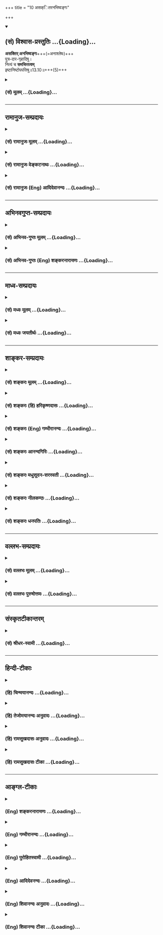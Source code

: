 +++
title = "10 असक्ितरनभिष्वङ्गः"

+++
<div class="js_include" newlevelforh1="2" title="(सं) विश्वास-प्रस्तुतिः" unfilled url="/purANam_vaiShNavam/mahAbhAratam/06-bhIShma-parva/03-bhagavad-gItA-parva/saMskRtam/vishvAsa-prastutiH/13_xetra-xetrajna-yogaH/10_asakitaranabhiShv.md">
<details open><summary><h2>(सं) विश्वास-प्रस्तुतिः ...{Loading}...</h2></summary>

**असक्तिर् अनभिष्वङ्गः**+++(=अनाश्लेषः)+++  
पुत्र-दार-गृहादिषु।  
नित्यं च **समचित्तत्वम्**  
इष्टानिष्टोपपत्तिषु॥13.10॥+++(5)+++
</details>
</div>
<div class="js_include collapsed" newlevelforh1="3" title="(सं) मूलम्" unfilled url="/purANam_vaiShNavam/mahAbhAratam/06-bhIShma-parva/03-bhagavad-gItA-parva/saMskRtam/mUlam/13_xetra-xetrajna-yogaH/10_asakitaranabhiShv.md">
<details><summary><h3>(सं) मूलम् ...{Loading}...</h3></summary>

असक्तिरनभिष्वङ्गः पुत्रदारगृहादिषु।  
नित्यं च समचित्तत्वमिष्टानिष्टोपपत्तिषु।।13.10।।
</details>
</div>


_________________
## रामानुज-सम्प्रदायः
<div class="js_include collapsed" newlevelforh1="3" title="(सं) रामानुजः मूलम्" unfilled url="/purANam_vaiShNavam/mahAbhAratam/06-bhIShma-parva/03-bhagavad-gItA-parva/saMskRtam/rAmAnujaH/mUlam/13_xetra-xetrajna-yogaH/10_asakitaranabhiShv.md">
<details><summary><h3>(सं) रामानुजः मूलम् ...{Loading}...</h3></summary>

।।13.9।।**असक्तिः** आत्मव्यतिरिक्तविषयेषु सङ्गरहितत्वम्;
**अनभिष्वङ्गःपुत्रदारगृहादिषु** तेषु शास्त्रीयकर्मोपकरणत्वातिरेकेण
आश्लेषरहितत्वम् **नित्यं च समचित्तत्वम् इष्टानिष्टोपपत्तिषु** --
संकल्पप्रभवेषु इष्टानिष्टोपनिपातेषु हर्षोद्वेगरहितत्वम्।

</details>
</div>
<div class="js_include collapsed" newlevelforh1="3" title="(सं) रामानुजः वेङ्कटनाथः" unfilled url="/purANam_vaiShNavam/mahAbhAratam/06-bhIShma-parva/03-bhagavad-gItA-parva/saMskRtam/rAmAnujaH/venkaTanAthaH/13_xetra-xetrajna-yogaH/10_asakitaranabhiShv.md">
<details><summary><h3>(सं) रामानुजः वेङ्कटनाथः ...{Loading}...</h3></summary>

  
  
।।13.10।। पूर्वम्इन्द्रियार्थेषु वैराग्यम् \[13।9\] इति सांस्पर्शिकं
शब्दादिविषये; विरक्तिरुक्ता; इदानींअसक्तिः इत्याभिमानिकेषु
सङ्गरहितत्वमुच्यत इति पुनरुक्तिं
परिहर्तुंआत्मव्यतिरिक्तपरिग्रहेष्वित्युक्तम्। तर्हि गृहस्थस्य
मुमुक्षोराभिमानिकसर्वधर्मपरित्यागेन कथमाश्रमधर्मो निर्वर्त्येत
इत्यत्रोच्यते -- अनभिष्वङ्गः पुत्रदारगृहादिष्विति। नात्र
तेषूपयुक्तानामपि स्वरूपेण त्यागो विवक्षितः; प्रव्रजितस्याप्यवर्जनीयेषु
सङ्गमात्रनिषेधात्;न कुड्यां नोदके सङ्गो न चेले न च विष्टरे। नागारे नासने
नान्ये यस्य वै मोक्षवित्तु सः इति। अतो धर्मोपयुक्तत्वमात्रेण तु परिग्रह
एवेत्यभिप्रायेणाह -- शास्त्रीयेति। सङ्गोऽभिष्वङ्गहेतुः;सङ्गात्सञ्जायते
कामः \[2।62\] इत्युक्तत्वात्। अतः कारणाभावात्कार्याभाव इति भावः।
अभिष्वङ्गोऽतिसक्तिः। सांस्पर्शिकेष्टानिष्टयोः समचित्तत्वस्याशक्यत्वादाह
-- सङ्कल्पप्रभवेष्विति। पुत्रदारादिप्रसङ्गात्तद्विषयत्वं युक्तमेवेति च
भावः।  
  

</details>
</div>
<div class="js_include collapsed" newlevelforh1="3" title="(सं) रामानुजः (Eng) आदिदेवानन्दः" unfilled url="/purANam_vaiShNavam/mahAbhAratam/06-bhIShma-parva/03-bhagavad-gItA-parva/saMskRtam/rAmAnujaH/english/AdidevAnandaH/13_xetra-xetrajna-yogaH/10_asakitaranabhiShv.md">
<details><summary><h3>(सं) रामानुजः (Eng) आदिदेवानन्दः ...{Loading}...</h3></summary>

13.10 'Non-attachment' means freedom from attachment to things other than the self. 'Absecne of clinging' to son, wife, home and the like means absence of excessive affection for these beyond the limits allowed by the Sastras. 'Constant even-mindedness' to all desirable and undesriable events means the state of freedom from joy and grief with regard to occurrences springing from desire.

</details>
</div>


_________________
## अभिनवगुप्त-सम्प्रदायः
<div class="js_include collapsed" newlevelforh1="3" title="(सं) अभिनव-गुप्तः मूलम्" unfilled url="/purANam_vaiShNavam/mahAbhAratam/06-bhIShma-parva/03-bhagavad-gItA-parva/saMskRtam/abhinava-guptaH/mUlam/13_xetra-xetrajna-yogaH/10_asakitaranabhiShv.md">
<details><summary><h3>(सं) अभिनव-गुप्तः मूलम् ...{Loading}...</h3></summary>
<div class="js_include" includetitle="false" newlevelforh1="5" unfilled="" url="/purANam/mahAbhAratam/06-bhIShma-parva/03-bhagavad-gItA-parva/saMskRtam/abhinava-guptaH/mUlam/13_xetra-xetrajna-yogaH/08_amAnitvamadambhit.md"></div>
</details>
</div>
<div class="js_include collapsed" newlevelforh1="3" title="(सं) अभिनव-गुप्तः (Eng) शङ्करनारायणः" unfilled url="/purANam_vaiShNavam/mahAbhAratam/06-bhIShma-parva/03-bhagavad-gItA-parva/saMskRtam/abhinava-guptaH/english/shankaranArAyaNaH/13_xetra-xetrajna-yogaH/10_asakitaranabhiShv.md">
<details><summary><h3>(सं) अभिनव-गुप्तः (Eng) शङ्करनारायणः ...{Loading}...</h3></summary>
<div class="js_include" includetitle="false" newlevelforh1="5" unfilled="" url="/purANam/mahAbhAratam/06-bhIShma-parva/03-bhagavad-gItA-parva/saMskRtam/abhinava-guptaH/english/shankaranArAyaNaH/13_xetra-xetrajna-yogaH/12_adhyAtmajnAnanity.md"></div>
</details>
</div>


_________________
## माध्व-सम्प्रदायः
<div class="js_include collapsed" newlevelforh1="3" title="(सं) मध्वः मूलम्" unfilled url="/purANam_vaiShNavam/mahAbhAratam/06-bhIShma-parva/03-bhagavad-gItA-parva/saMskRtam/madhvaH/mUlam/13_xetra-xetrajna-yogaH/10_asakitaranabhiShv.md">
<details><summary><h3>(सं) मध्वः मूलम् ...{Loading}...</h3></summary>

।।13.10।। सक्तिः स्नेहः। स एवातिपक्वोऽभिष्वङ्गः। स्नेहः सक्तिः स
एवातिपक्वोऽभिष्वङ्ग उच्यते इत्यभिधानम्।

</details>
</div>
<div class="js_include collapsed" newlevelforh1="3" title="(सं) मध्वः जयतीर्थः" unfilled url="/purANam_vaiShNavam/mahAbhAratam/06-bhIShma-parva/03-bhagavad-gItA-parva/saMskRtam/madhvaH/jayatIrthaH/13_xetra-xetrajna-yogaH/10_asakitaranabhiShv.md">
<details><summary><h3>(सं) मध्वः जयतीर्थः ...{Loading}...</h3></summary>

।।13.10।। सक्त्यभिष्वङ्गशब्दयोरर्थभेदमाह -- **सक्तिरि**ति।

</details>
</div>


_________________
## शाङ्कर-सम्प्रदायः
<div class="js_include collapsed" newlevelforh1="3" title="(सं) शङ्करः मूलम्" unfilled url="/purANam_vaiShNavam/mahAbhAratam/06-bhIShma-parva/03-bhagavad-gItA-parva/saMskRtam/shankaraH/mUlam/13_xetra-xetrajna-yogaH/10_asakitaranabhiShv.md">
<details><summary><h3>(सं) शङ्करः मूलम् ...{Loading}...</h3></summary>

।।13.10।। --,**असक्तिः** सक्तिः सङ्गनिमित्तेषु विषयेषु प्रीतिमात्रम्;
तदभावः असक्तिः। **अनभिष्वङ्गः** अभिष्वङ्गाभावः। अभिष्वङ्गो नाम
आसक्तिविशेष एव अनन्यात्मभावनालक्षणः यथा अन्यस्मिन् सुखिनि दुःखिनि वा
अहमेव सुखी; दुःखी च; जीवति मृते वा अहमेव जीवामि मरिष्यामि च इति। क्व इति
आह -- **पुत्रदारगृहादिषु;** पुत्रेषु दारेषु गृहेषु आदिग्रहणात्
अन्येष्वपि अत्यन्तेष्टेषु दासवर्गादिषु। तच्च उभयं ज्ञानार्थत्वात्
ज्ञानमुच्यते। **नित्यं च समचित्तत्वं** तुल्यचित्तता। क्व
**इष्टानिष्टोपपत्तिषु** इष्टानामनिष्टानां च उपपत्तयः संप्राप्तयः तासु
इष्टानिष्टोपपत्तिषु नित्यमेव तुल्यचित्तता। इष्टोपपत्तिषु न हृष्यति; न
कुप्यति च अनिष्टोपपत्तिषु। तच्च एतत् नित्यं समचित्तत्वं ज्ञानम्।। किञ्च
--,

</details>
</div>
<div class="js_include collapsed" newlevelforh1="3" title="(सं) शङ्करः (हि) हरिकृष्णदासः" unfilled url="/purANam_vaiShNavam/mahAbhAratam/06-bhIShma-parva/03-bhagavad-gItA-parva/saMskRtam/shankaraH/hindI/harikRShNadAsaH/13_xetra-xetrajna-yogaH/10_asakitaranabhiShv.md">
<details><summary><h3>(सं) शङ्करः (हि) हरिकृष्णदासः ...{Loading}...</h3></summary>

।।13.10।। तथा --, असक्ति -- आसत्तिनिमित्तक विषयोंमें प्रीतिमात्रका नाम
सक्ति है; उसका अभाव। अनभिष्वंग -- अभिष्वगंका अभाव। मोहपूर्वक अनन्य
आत्मभावनारूप जो विशेष आसक्ति है उसका नाम अभिष्वंग है। जैसे दूसरेके सुखी
या दुःखी होनेपर यह मानना कि मैं ही सुखीदुःखी हूँ। अथवा किसी अन्यके
जीनेमरनेपर मैं ही जीता हूँ या मर जाऊँगा; ऐसा मानना। ( ऐसा अभिष्वंग )
कहाँ होता है ( सो कहते हैं ) पुत्र; स्त्री और घर आदिमें अर्थात्
पुत्रमें; स्त्रीमें; घरमें तथा आदि शब्दका ग्रहण होनेसे अन्य जो कोई
दासवर्ग आदि अत्यन्त प्रिय होते हैँ उनमें भी। असक्ति और अनभिष्वंग ये
दोनों ही ज्ञानके साधन हैं; इसलिये इनको भी ज्ञान कहते हैं। तथा नित्य
समचित्तता अर्थात् निरन्तर चित्तकी समानता -- किसमें इष्ट अथवा अनिष्टकी
प्राप्तिमें; अर्थात् प्रिय और अप्रियकी जो बारंबार प्राप्ति होती रहती है
उसमें सदा ही चित्तका सम रहना। इस साधनवाला प्रियकी प्राप्तिमें हर्षित
नहीं होता और अप्रियकी प्राप्तिमें क्रोधयुक्त नहीं होता। इस प्रकारकी जो
चित्तकी नित्य समता है वह भी ज्ञान है।

</details>
</div>
<div class="js_include collapsed" newlevelforh1="3" title="(सं) शङ्करः (Eng) गम्भीरानन्दः" unfilled url="/purANam_vaiShNavam/mahAbhAratam/06-bhIShma-parva/03-bhagavad-gItA-parva/saMskRtam/shankaraH/english/gambhIrAnandaH/13_xetra-xetrajna-yogaH/10_asakitaranabhiShv.md">
<details><summary><h3>(सं) शङ्करः (Eng) गम्भीरानन्दः ...{Loading}...</h3></summary>

13.10 Asaktih, non-attachment-attachment means merely the kind for
things arising from association; the absence of that is asaktih; and
anabhisvangah, absence of fondness-abhisvangah, is in fact a special
kind of attachment consisting of the idea of self-identification; as for
instance, thinking 'I myself am happy,' or, 'I am sorrowful,' when
somody else is happy or unhappy, and thinking 'I live', or, 'I shall
die,' when some- body else lives or dies-With regard to what; In answer
the Lord says: putra-dara-grhadisu, with regard to sons, wives, homes,
etc. From the use of 'etc.' (it is understood that this fondness is)
even with regard to others who are liked very much-retinue of sevants
and so on. And since both these (absence of attachment and fondness)
lead to Knowledge, therefore they are called Knowledge. And nityam,
constant; sama-cittatvam, eanimity of mind, mental eipoise;-with regard
to what;-ista-anista-upapattisu, the attainment of the desirable and the
undesirable; mental eipoise with regard to them, always, without
exception. One does not become happy on the attainment of the desirable,
nor does he become angry on the attainment of the undesirable. And that
constant eanimity of mind which is of this kind is Knowledge Further,

</details>
</div>
<div class="js_include collapsed" newlevelforh1="3" title="(सं) शङ्करः आनन्दगिरिः" unfilled url="/purANam_vaiShNavam/mahAbhAratam/06-bhIShma-parva/03-bhagavad-gItA-parva/saMskRtam/shankaraH/AnandagiriH/13_xetra-xetrajna-yogaH/10_asakitaranabhiShv.md">
<details><summary><h3>(सं) शङ्करः आनन्दगिरिः ...{Loading}...</h3></summary>

।।13.9।। ज्ञानस्यान्तरङ्गमेव हेत्वन्तरमाह -- **किञ्चेति।**
नन्वसक्तिरेवाभिष्वङ्गाभावस्तथाच
पुनरुक्तिरित्याशङ्क्याभिष्वङ्गोक्तिद्वारा निरस्यति -- **अभिष्वङ्गो
नामेति।** अन्यस्मिन्नेव पुत्रादावन्यत्वधिया तद्गते सुखादावात्मनि
तद्भावनाख्यं शक्तिविशेषमेवोदाहरति -- **यथेति।**
उक्तविशेषणयोराकाङ्क्षाद्वारा विषयमाह -- **क्वेत्यादिना।**
उक्तविशेषणयोर्ज्ञानशब्दस्योपपत्तिमाह -- **तच्चेति।** सदा
हर्षविषादशून्यमनस्त्वमपि ज्ञानहेतुरित्याह -- **नित्यं चेति।** तदेव
विभजते -- **इष्टेति।** तस्य ज्ञानहेतुत्वं निगमयति -- **तच्चैतदिति।**

</details>
</div>
<div class="js_include collapsed" newlevelforh1="3" title="(सं) शङ्करः मधुसूदन-सरस्वती" unfilled url="/purANam_vaiShNavam/mahAbhAratam/06-bhIShma-parva/03-bhagavad-gItA-parva/saMskRtam/shankaraH/madhusUdana-sarasvatI/13_xetra-xetrajna-yogaH/10_asakitaranabhiShv.md">
<details><summary><h3>(सं) शङ्करः मधुसूदन-सरस्वती ...{Loading}...</h3></summary>

।।13.10।। असक्तिरिति। किंच सक्तिर्ममेदमित्येतावन्मात्रेण प्रीतिः।
अभिष्वङ्गस्त्वहमेवायमित्यनन्यत्वभावनया प्रीत्यतिशयः अन्यस्मिन् सुखिनि
दुःखिनि वाऽहमेव सुखीदुःखीचेति तद्राहित्यमसक्तिरनभिष्वङ्ग इति चोक्तम्।
कुत्र सक्त्यभिष्वङ्गौ वर्जनीयावत आह -- पुत्रेति। पुत्रदारगृहादिषु
पुत्रेषु दारेषु गृहेषु आदिग्रहणादन्येष्वपि भृत्यादिषु सर्वेषु
स्नेहविषयेष्वित्यर्थः। नित्यं च सर्वदा समचित्तत्वं
हर्षविषादशून्यमनस्त्वम्। इष्टानिष्टोपपत्तिषु उपपत्तिः प्राप्तिः।
इष्टोपपत्तिषु हर्षाभावोऽनिष्टोपपत्तिषु विषादाभाव इत्यर्थः। चः समुच्चये।

</details>
</div>
<div class="js_include collapsed" newlevelforh1="3" title="(सं) शङ्करः नीलकण्ठः" unfilled url="/purANam_vaiShNavam/mahAbhAratam/06-bhIShma-parva/03-bhagavad-gItA-parva/saMskRtam/shankaraH/nIlakaNThaH/13_xetra-xetrajna-yogaH/10_asakitaranabhiShv.md">
<details><summary><h3>(सं) शङ्करः नीलकण्ठः ...{Loading}...</h3></summary>

।।13.10।।**असक्तिरिति।** सक्तिः पुत्रादौ ममतामात्रम्। अभिष्वङ्गस्तेन सह
तादात्म्याभिमानोऽयमेवाहमिति च। पुत्रादेः सुखेऽहमेव सुखी तस्य दुःखेऽहमेव
दुःखीति सङ्गाभिष्वङ्गौ तद्वर्जनमित्यर्थः। समचित्तत्वं
हर्षविषादराहित्यम्। कुत्र इष्टानिष्टोपपत्तिषु इष्टप्राप्तौ
हर्षाभावोऽनिष्टप्राप्तौ विषादाभावः।

</details>
</div>
<div class="js_include collapsed" newlevelforh1="3" title="(सं) शङ्करः धनपतिः" unfilled url="/purANam_vaiShNavam/mahAbhAratam/06-bhIShma-parva/03-bhagavad-gItA-parva/saMskRtam/shankaraH/dhanapatiH/13_xetra-xetrajna-yogaH/10_asakitaranabhiShv.md">
<details><summary><h3>(सं) शङ्करः धनपतिः ...{Loading}...</h3></summary>

।।13.10।। किंचासक्तिः सङ्निमितेषु विषयेषु प्रीततिमात्रस्याभावः।
अनभिष्वङ्गः अन्यस्मिन्पुत्रादौ सुखिनि वा जीवति मृते वाहमेव सुखी दुःखी च
जीवामि मरिष्यामीति चेति। पुत्रादिषु
तादात्म्यभावनालक्षणस्याभिष्वङ्गस्याभाव। आदिपदादन्यदप्यत्यन्तेषं
दासपश्वादिकं गृह्यते। इष्टा नामनिष्टानां चोपपत्तिषु प्राप्तिषु नित्यं
सर्वदा समचित्तत्वं इष्टोपपत्तिषु हर्षस्यानिष्टोपपत्तिषु कोपस्य च वर्जनं
तच्चैतन्त्रयमपि ज्ञानान्तरङ्गसाधनत्वाज्ज्ञानमित्यर्थः।

</details>
</div>


_________________
## वल्लभ-सम्प्रदायः
<div class="js_include collapsed" newlevelforh1="3" title="(सं) वल्लभः मूलम्" unfilled url="/purANam_vaiShNavam/mahAbhAratam/06-bhIShma-parva/03-bhagavad-gItA-parva/saMskRtam/vallabhaH/mUlam/13_xetra-xetrajna-yogaH/10_asakitaranabhiShv.md">
<details><summary><h3>(सं) वल्लभः मूलम् ...{Loading}...</h3></summary>

।।13.10।। असक्तिरिति अमुत्र भोगविरागः।

</details>
</div>
<div class="js_include collapsed" newlevelforh1="3" title="(सं) वल्लभः पुरुषोत्तमः" unfilled url="/purANam_vaiShNavam/mahAbhAratam/06-bhIShma-parva/03-bhagavad-gItA-parva/saMskRtam/vallabhaH/puruShottamaH/13_xetra-xetrajna-yogaH/10_asakitaranabhiShv.md">
<details><summary><h3>(सं) वल्लभः पुरुषोत्तमः ...{Loading}...</h3></summary>

  
  
।।13.10।। किञ्चअसक्तिरिति। पुत्रदारगृहादिपदार्थेष्वसक्तिः
आसक्तिराहित्यम्। अनभिष्वङ्गः तेषु समदुःखसुखतया तन्मयत्वाभावः।
इष्टानिष्टोपपत्तिषु इष्टानिष्टप्राप्तिषु नित्यं भगवदिच्छाविचारेण
समचित्तत्वम्।  
  

</details>
</div>


_________________
## संस्कृतटीकान्तरम्
<div class="js_include collapsed" newlevelforh1="3" title="(सं) श्रीधर-स्वामी" unfilled url="/purANam_vaiShNavam/mahAbhAratam/06-bhIShma-parva/03-bhagavad-gItA-parva/saMskRtam/shrIdhara-svAmI/13_xetra-xetrajna-yogaH/10_asakitaranabhiShv.md">
<details><summary><h3>(सं) श्रीधर-स्वामी ...{Loading}...</h3></summary>

।।13.10।। किंच **-- असक्तिरिति।** असक्तिः पुत्रादिपदार्थेषु प्रीतित्यागः;
अनभिष्वङ्गः पुत्रादीनां सुखे दुःखे वाऽहमेव सुखी दुःखी
चेत्यध्यासातिरेकाभावः; इष्टानिष्टयोरुपपत्तिषु प्राप्तिषु नित्यं सर्वदा
समचित्तत्वम्।

</details>
</div>


_________________
## हिन्दी-टीकाः
<div class="js_include collapsed" newlevelforh1="3" title="(हि) चिन्मयानन्दः" unfilled url="/purANam_vaiShNavam/mahAbhAratam/06-bhIShma-parva/03-bhagavad-gItA-parva/hindI/chinmayAnandaH/13_xetra-xetrajna-yogaH/10_asakitaranabhiShv.md">
<details><summary><h3>(हि) चिन्मयानन्दः ...{Loading}...</h3></summary>

।।13.10।। असक्ति अर्जित की हुयी वस्तुओं से होने वाली सामान्य प्रीति को
सक्ति अर्थात् संग कहते हैं। उसका अभाव असक्ति कहलाता है। हमें जो दुख होता
है; वह विषयों के कारण नहीं; हमारे उसके साथ के मानसिक संग के कारण होता
है। जैसै; अग्नि स्वयं किसी को नहीं जला सकती; जब तक कि कोई उसे स्पर्श न
करे। पुत्र; भार्या और गृहादिक में अनभिष्वंग अति स्नेह को अभिष्वंग कहते
हैं। अत उसका अभाव ही अनभिष्वंग कहलाता है। जब किसी वस्तु या व्यक्ति के
प्रति सामान्य प्रीति बढ़कर आसक्ति का रूप ले लेती है; तब उसे अभिष्वंग
कहते हैं। इस आसक्ति का लक्षण है यह है कि मनुष्य को अपनी प्रिय वस्तु या
व्यक्ति के साथ इतना तादात्म्य हो जाता है कि उनके सुखदुख उसे अपने ही
अनुभव होते हैं। इसका स्पष्ट उदाहरण है पुत्र के प्रति माता की आसक्ति का।
इस प्रकार की आसक्ति के कारण व्यक्ति के मन में सदा विक्षेप बना रहता है और
वह कार्य करने में भी अकुशल हो जाता है। हमें अपने आन्तरिक व्यक्तित्व के
चारों ओर विवेक की ऐसी दीवार खड़ी करनी चाहिये कि ये सभी विक्षेप हमसे दूर
रहें और मन का सन्तुलन सदा बना रहे जिसके बिना किसी प्रकार की प्रगति या
समृद्धि कदापि संभव नहीं होती। प्रिय और अप्रिय परिस्थितियों में चित्त की
समता को सतत अभ्यास करते रहने से प्राप्त किया जा सकता है। यदि मनुष्य अपनी
मूढ़ प्रीति और आसक्ति के बन्धनों से मुक्त हो जाये; तो उसे अपने में ही
अतिरिक्त शक्ति का भण्डार प्राप्त होता है; जिसका उसे सही दिशा में सदुपयोग
करना चाहिये; अन्यथा वही शक्ति आत्मघातक सिद्ध हो सकती है। वह सही दिशा क्या
है इसे अगले श्लोक में बताते हैं

</details>
</div>
<div class="js_include collapsed" newlevelforh1="3" title="(हि) तेजोमयानन्दः अनुवादः" unfilled url="/purANam_vaiShNavam/mahAbhAratam/06-bhIShma-parva/03-bhagavad-gItA-parva/hindI/tejomayAnandaH/anuvAdaH/13_xetra-xetrajna-yogaH/10_asakitaranabhiShv.md">
<details><summary><h3>(हि) तेजोमयानन्दः अनुवादः ...{Loading}...</h3></summary>

।।13.10।। आसक्ति तथा पुत्र, पत्नी, गृह आदि में अनभिष्वङ्ग (तादात्म्य का
अभाव); और इष्ट और अनिष्ट की प्राप्ति में समचित्तता।।

</details>
</div>
<div class="js_include collapsed" newlevelforh1="3" title="(हि) रामसुखदासः अनुवादः" unfilled url="/purANam_vaiShNavam/mahAbhAratam/06-bhIShma-parva/03-bhagavad-gItA-parva/hindI/rAmasukhadAsaH/anuvAdaH/13_xetra-xetrajna-yogaH/10_asakitaranabhiShv.md">
<details><summary><h3>(हि) रामसुखदासः अनुवादः ...{Loading}...</h3></summary>

।।13.10।। आसक्तिरहित होना; पुत्र, स्त्री, घर आदिमें एकात्मता (घनिष्ठ
सम्बन्ध) न होना और अनुकूलता-प्रतिकूलताकी प्राप्तिमें चित्तका नित्य सम
रहना।

</details>
</div>
<div class="js_include collapsed" newlevelforh1="3" title="(हि) रामसुखदासः टीका" unfilled url="/purANam_vaiShNavam/mahAbhAratam/06-bhIShma-parva/03-bhagavad-gItA-parva/hindI/rAmasukhadAsaH/TIkA/13_xetra-xetrajna-yogaH/10_asakitaranabhiShv.md">
<details><summary><h3>(हि) रामसुखदासः टीका ...{Loading}...</h3></summary>

।।13.10।।***व्याख्या --***  **असक्तिः --** उत्पन्न होनेवाली (सांसारिक)
वस्तु; व्यक्ति; घटना; परिस्थिति आदिमें जो प्रियता है; उसको सक्ति कहते
हैं। उस सक्तिसे रहित होनेका नाम असक्ति है।  
  
सांसारिक वस्तुओं; व्यक्तियों आदिसे सुख लेनेकी इच्छासे; सुखकी आशासे और
सुखके भोगसे ही मनुष्यकी उनमें आसक्ति; प्रियता होती है। कारण कि मनुष्यको
संयोगके सिवाय सुख नहीं दीखता; इसलिये उसको संयोगजन्य सुख प्रिय लगता है।
परन्तु वास्तविक सुख संयोगके वियोगसे होता है (गीता 6। 23); इसलिये साधकके
लिये सांसारिक आसक्तिका त्याग करना बहुत आवश्यक है।**उपाय --** संयोगजन्य
सुख आरम्भमें तो अमृतकी तरह दीखता है; पर परिणाममें विषकी तरह होता है
(गीता 18। 38)। संयोगजन्य सुख भोगनेवालेको परिणाममें दुःख भोगना ही पड़ता
है -- यह नियम है। अतः संयोगजन्य सुखके परिणामपर दृष्टि रखनेसे उसमें
आसक्ति नहीं रहती।**अनभिष्वङ्गः पुत्रदारगृहादिषु --** पुत्र; स्त्री; घर;
धन; जमीन; पशु आदिके साथ माना हुआ जो घनिष्ठ सम्बन्ध है; गाढ़ मोह है;
तादात्म्य है; मानी हुई एकात्मता है; जिसके कारण शरीरपर भी असर पड़ता है;
उसका नाम अभिष्वङ्ग है **(टिप्पणी प₀ 683)**। जैसे -- पुत्रके साथ माताकी
एकात्मता रहनेके कारण जब पुत्र बीमार हो जाता है; तब माताका शरीर कमजोर हो
जाता है। ऐसे ही पुत्रके; स्त्रीके मर जानेपर मनुष्य कहता है कि मैं मर
गया; धनके चले जानेपर कहता है कि मैं मारा गया; आदि। ऐसी एकात्मतासे रहित
होनेके लिये यहाँ **अनभिष्वङ्गः** पद आया है।**उपाय --** जिनके साथ अपना
घनिष्ठ सम्बन्ध दीखे; उनकी सेवा करे; उनको सुख पहुँचाये; पर उनसे सुख
लेनेका उद्देश्य न रखे। उद्देश्य तो उनसे अभिष्वङ्ग (तादात्म्य) दूर करनेका
ही रखे। अगर उनसे सेवा,लेनेका उद्देश्य रखेंगे तो उनसे तादात्म्य हो जायगा।
हाँ; उनकी प्रसन्नताके लिये कभी उनसे सेवा लेनी भी पड़े तो उसमें राजी न हो
क्योंकि राजी होनेसे अभिष्वङ्ग हो जायगा। तात्पर्य है कि किसीके साथ अपनेको
लिप्त न करे। इस बातकी बहुत सावधानी रखे।**नित्यं च
समचित्तत्वमिष्टानिष्टोपपत्तिषु --** इष्ट अर्थात् मनके अनुकूल वस्तु;
व्यक्ति; परिस्थिति; घटना आदिके प्राप्त होनेपर चित्तमें राग; हर्ष; सुख
आदि विकार न हो और अनिष्ट अर्थात् मनके प्रतिकूल वस्तु; व्यक्ति आदिके
प्राप्त होनेपर चित्तमें द्वेष; शोक; दुःख; उद्वेग आदि विकार न हो।
तात्पर्य है कि अनुकूलप्रतिकूल परिस्थितियोंके प्राप्त होनेपर चित्तमें
निरन्तर समता रहे; चित्तपर उसका कोई असर न पड़े। इसको भगवान्ने
**सिद्ध्यसिद्ध्योः समो भूत्वा** (2। 48)। पदोंसे भी कहा है।**उपाय --**
मनुष्यको जो कुछ अनुकूल सामग्री मिली है; उसको वह अपने लिये मानकर सुख
भोगता है -- यह महान् बाधक है। कारण कि संसारकी सामग्री केवल संसारकी
सेवामें लगानेके लिये ही मिली है; अपने शरीरइन्द्रियोंको सुख पहुँचानेके
लिये नहीं। ऐसे ही मनुष्यको जो कुछ प्रतिकूल सामग्री मिली है; वह दुःख
भोगनेके लिये नहीं मिली है; प्रत्युत संयोगजन्य सुखका त्याग करनेके लिये;
मनुष्यको सांसारिक राग; आसक्ति; कामना; ममता आदिसे छुड़ानेके लिये ही मिली
है। तात्पर्य है कि अनुकूल और प्रतिकूल -- दोनों परिस्थितियाँ मनुष्यको
सुखदुःखसे ऊँचा उठाकर (उन दोनोंसे अतीत) परमात्मतत्त्वको प्राप्त करानेके
लिये ही मिली हैं -- ऐसा दृढ़तासे मान लेनेसे साधकका चित्त इष्ट और
अनिष्टकी प्राप्तिमें स्वतः सम रहेगा।

</details>
</div>


_________________
## आङ्ग्ल-टीकाः
<div class="js_include collapsed" newlevelforh1="3" title="(Eng) शङ्करनारायणः" unfilled url="/purANam_vaiShNavam/mahAbhAratam/06-bhIShma-parva/03-bhagavad-gItA-parva/english/shankaranArAyaNaH/13_xetra-xetrajna-yogaH/10_asakitaranabhiShv.md">
<details><summary><h3>(Eng) शङ्करनारायणः ...{Loading}...</h3></summary>

13.10. Non-attachment; detachment towards \[one's\] children, wives,
houses and the like; and a constant eal-mindedness on the occurrence of the desirable and the undesirable things;

</details>
</div>
<div class="js_include collapsed" newlevelforh1="3" title="(Eng) गम्भीरानन्दः" unfilled url="/purANam_vaiShNavam/mahAbhAratam/06-bhIShma-parva/03-bhagavad-gItA-parva/english/gambhIrAnandaH/13_xetra-xetrajna-yogaH/10_asakitaranabhiShv.md">
<details><summary><h3>(Eng) गम्भीरानन्दः ...{Loading}...</h3></summary>

13.10 Non-attachment and absence of fondness with regard to sons, wives,
homes, etc., and constant eanimity of the mind with regard to the attainment of the desirable and the undesirable;

</details>
</div>
<div class="js_include collapsed" newlevelforh1="3" title="(Eng) पुरोहितस्वामी" unfilled url="/purANam_vaiShNavam/mahAbhAratam/06-bhIShma-parva/03-bhagavad-gItA-parva/english/purohitasvAmI/13_xetra-xetrajna-yogaH/10_asakitaranabhiShv.md">
<details><summary><h3>(Eng) पुरोहितस्वामी ...{Loading}...</h3></summary>

13.10 Indifference, non-attachment to sex, progeny or home, equanimity in good fortune and in bad;

</details>
</div>
<div class="js_include collapsed" newlevelforh1="3" title="(Eng) आदिदेवनन्दः" unfilled url="/purANam_vaiShNavam/mahAbhAratam/06-bhIShma-parva/03-bhagavad-gItA-parva/english/AdidevanandaH/13_xetra-xetrajna-yogaH/10_asakitaranabhiShv.md">
<details><summary><h3>(Eng) आदिदेवनन्दः ...{Loading}...</h3></summary>

13.10 Non-attachment, absence of clinging to son, wife, home and the like, and constant even-mindedness to all desirable and undesirable events;

</details>
</div>
<div class="js_include collapsed" newlevelforh1="3" title="(Eng) शिवानन्दः अनुवादः" unfilled url="/purANam_vaiShNavam/mahAbhAratam/06-bhIShma-parva/03-bhagavad-gItA-parva/english/shivAnandaH/anuvAdaH/13_xetra-xetrajna-yogaH/10_asakitaranabhiShv.md">
<details><summary><h3>(Eng) शिवानन्दः अनुवादः ...{Loading}...</h3></summary>

13.10 Non-attachment, non-identification of the Self with son, wife,
home and the rest, and constant even-mindedness on the attainment of the desirable and the undesirable.

</details>
</div>
<div class="js_include collapsed" newlevelforh1="3" title="(Eng) शिवानन्दः टीका" unfilled url="/purANam_vaiShNavam/mahAbhAratam/06-bhIShma-parva/03-bhagavad-gItA-parva/english/shivAnandaH/TIkA/13_xetra-xetrajna-yogaH/10_asakitaranabhiShv.md">
<details><summary><h3>(Eng) शिवानन्दः टीका ...{Loading}...</h3></summary>

13.10 असक्तिः nonattachment; अनभिष्वङ्गः nonidentification of the Self;
पुत्रदारगृहादिषु in son; wife; home and the rest; नित्यम् constant; च
and;समचित्तत्वम् evenmindedness; इष्टानिष्टोपपत्तिषु on the attainment of the desirable and the undesirable.Commentary When a man thinks; This object is mine; the idea of mineness enters his mind. He develops Abhimana (false identification). Then he begins to love the objects. He clings to them and gets attached to them. Asakti is nonattachment to objects. There is absence of liking for the objects.Anabhishvangah There is intense attachment to wife; son or mother; etc. There is complete identification of the Self with another. He feels happy or miserable when that person is happy or miserable. Govindan feels miserable when his wife is dead because he was very much attached to her but he does not feel anything when his neighbours wife is dead. A man of wisdom has no attachment to his home. He considers his home as a public inn on the side of a public road.And the rest Others who are very dear relatives or other dependants.Constant evenmindedness or eanimity is an index of knowledge. The man of wisdom is neither elated when he gets the desirable or pleasant objects; nor grieves when he attains the undesriable or painful objects.Nonattachment; absence of affection and eanimity are all conducive to the attainment of knowledge of the Self.
They are designated as knowledge because they are the means of attaining knowledge.

</details>
</div>
